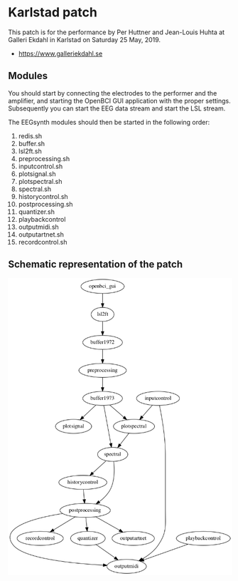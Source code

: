 # Karlstad patch

This patch is for the performance by Per Huttner and Jean-Louis Huhta at
Galleri Ekdahl in Karlstad on Saturday 25 May, 2019.

- <https://www.galleriekdahl.se>

## Modules

You should start by connecting the electrodes to the performer and
the amplifier, and starting the OpenBCI GUI application with the
proper settings. Subsequently you can start the EEG data stream and
start the LSL stream.

The EEGsynth modules should then be started in the following order:

1. redis.sh
2. buffer.sh
3. lsl2ft.sh
4. preprocessing.sh
5. inputcontrol.sh
6. plotsignal.sh
7. plotspectral.sh
8. spectral.sh
9. historycontrol.sh
10. postprocessing.sh
11. quantizer.sh
12. playbackcontrol
13. outputmidi.sh
14. outputartnet.sh
15. recordcontrol.sh

## Schematic representation of the patch

![flowchart](patch.png)
